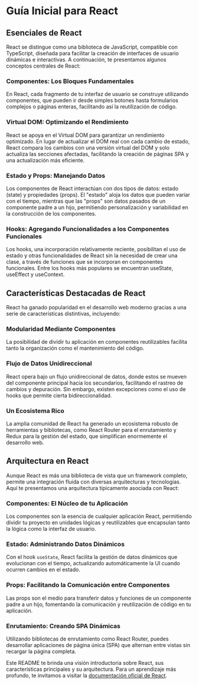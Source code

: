 # Guía Inicial para React

## Esenciales de React

React se distingue como una biblioteca de JavaScript, compatible con TypeScript, diseñada para facilitar la creación de interfaces de usuario dinámicas e interactivas. A continuación, te presentamos algunos conceptos centrales de React:

### Componentes: Los Bloques Fundamentales

En React, cada fragmento de tu interfaz de usuario se construye utilizando componentes, que pueden ir desde simples botones hasta formularios complejos o páginas enteras, facilitando así la reutilización de código.

### Virtual DOM: Optimizando el Rendimiento

React se apoya en el Virtual DOM para garantizar un rendimiento optimizado. En lugar de actualizar el DOM real con cada cambio de estado, React compara los cambios con una versión virtual del DOM y solo actualiza las secciones afectadas, facilitando la creación de páginas SPA y una actualización más eficiente.

### Estado y Props: Manejando Datos

Los componentes de React interactúan con dos tipos de datos: estado (state) y propiedades (props). El "estado" aloja los datos que pueden variar con el tiempo, mientras que las "props" son datos pasados de un componente padre a un hijo, permitiendo personalización y variabilidad en la construcción de los componentes.

### Hooks: Agregando Funcionalidades a los Componentes Funcionales

Los hooks, una incorporación relativamente reciente, posibilitan el uso de estado y otras funcionalidades de React sin la necesidad de crear una clase, a través de funciones que se incorporan en componentes funcionales. Entre los hooks más populares se encuentran useState, useEffect y useContext.

## Características Destacadas de React

React ha ganado popularidad en el desarrollo web moderno gracias a una serie de características distintivas, incluyendo:

### Modularidad Mediante Componentes

La posibilidad de dividir tu aplicación en componentes reutilizables facilita tanto la organización como el mantenimiento del código.

### Flujo de Datos Unidireccional

React opera bajo un flujo unidireccional de datos, donde estos se mueven del componente principal hacia los secundarios, facilitando el rastreo de cambios y depuración. Sin embargo, existen excepciones como el uso de hooks que permite cierta bidireccionalidad.

### Un Ecosistema Rico

La amplia comunidad de React ha generado un ecosistema robusto de herramientas y bibliotecas, como React Router para el enrutamiento y Redux para la gestión del estado, que simplifican enormemente el desarrollo web.

## Arquitectura en React

Aunque React es más una biblioteca de vista que un framework completo, permite una integración fluida con diversas arquitecturas y tecnologías. Aquí te presentamos una arquitectura típicamente asociada con React:

### Componentes: El Núcleo de tu Aplicación

Los componentes son la esencia de cualquier aplicación React, permitiendo dividir tu proyecto en unidades lógicas y reutilizables que encapsulan tanto la lógica como la interfaz de usuario.

### Estado: Administrando Datos Dinámicos

Con el hook `useState`, React facilita la gestión de datos dinámicos que evolucionan con el tiempo, actualizando automáticamente la UI cuando ocurren cambios en el estado.

### Props: Facilitando la Comunicación entre Componentes

Las props son el medio para transferir datos y funciones de un componente padre a un hijo, fomentando la comunicación y reutilización de código en tu aplicación.

### Enrutamiento: Creando SPA Dinámicas

Utilizando bibliotecas de enrutamiento como React Router, puedes desarrollar aplicaciones de página única (SPA) que alternan entre vistas sin recargar la página completa.

Este README te brinda una visión introductoria sobre React, sus características principales y su arquitectura. Para un aprendizaje más profundo, te invitamos a visitar la [documentación oficial de React](https://reactjs.org/).
